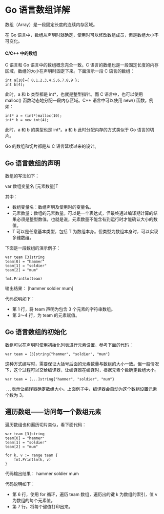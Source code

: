# Go 语言数组详解

数组（Array）是一段固定长度的连续内存区域。

在 Go 语言中，数组从声明时就确定，使用时可以修改数组成员，但是数组大小不可变化。

#### C/C++ 中的数组

C 语言和 Go 语言中的数组概念完全一致。C 语言的数组也是一段固定长度的内存区域，数组的大小在声明时固定下来。下面演示一段 C 语言的数组：

```
int a[10]={ 0,1,2,3,4,5,6,7,8,9 };
int b[4];
```

此时，a 和 b 类型都是 int*，也就是整型指针。而 C 语言中，也可以使用 malloc() 函数动态地分配一段内存区域。C++ 语言中可以使用 new() 函数。例如：

```
int* a = (int*)malloc(10);
int* b = new int(4);
```

此时，a 和 b 的类型也是 int*。a 和 b 此时分配内存的方式类似于 Go 语言的切片。

Go 的数组和切片都是从 C 语言延续过来的设计。

## Go 语言数组的声明

数组的写法如下：

var 数组变量名 [元素数量]T

其中：

*   数组变量名：数组声明及使用时的变量名。
*   元素数量：数组的元素数量。可以是一个表达式，但最终通过编译期计算的结果必须是整型数值。也就是说，元素数量不能含有到运行时才能确认大小的数值。
*   T 可以是任意基本类型，包括 T 为数组本身。但类型为数组本身时，可以实现多维数组。

下面是一段数组的演示例子：

```
var team [3]string
team[0] = "hammer"
team[1] = "soldier"
team[2] = "mum"

fmt.Println(team)
```

输出结果：
[hammer soldier mum]

代码说明如下：

*   第 1 行，将 team 声明为包含 3 个元素的字符串数组。
*   第 2～4 行，为 team 的元素赋值。

## Go 语言数组的初始化

数组可以在声明时使用初始化列表进行元素设置，参考下面的代码：

```
var team = [3]string{"hammer", "soldier", "mum"}
```

这种方式编写时，需要保证大括号后面的元素数量与数组的大小一致。但一般情况下，这个过程可以交给编译器，让编译器在编译时，根据元素个数确定数组大小。

```
var team = [...]string{"hammer", "soldier", "mum"}
```

`...`表示让编译器确定数组大小。上面例子中，编译器会自动为这个数组设置元素个数为 3。

## 遍历数组——访问每一个数组元素

遍历数组也和遍历切片类似，看下面代码：

```
var team [3]string
team[0] = "hammer"
team[1] = "soldier"
team[2] = "mum"

for k, v := range team {
    fmt.Println(k, v)
}
```

代码输出结果：
hammer
soldier
mum

代码说明如下：

*   第 6 行，使用 for 循环，遍历 team 数组，遍历出的键 k 为数组的索引，值 v 为数组的每个元素值。
*   第 7 行，将每个键值打印出来。